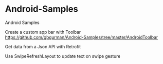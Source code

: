 # Android-Samples
Android Samples

Create a custom app bar with Toolbar
https://github.com/gbgurman/Android-Samples/tree/master/AndroidToolbar

Get data from a Json API with Retrofit

Use SwipeRefreshLayout to update text on swipe gesture

